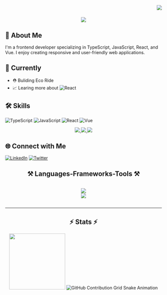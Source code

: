 <img align="right" src="https://visitor-badge.laobi.icu/badge?page_id=airxist.airxist" />

<h1 align="center">
    <img src="https://readme-typing-svg.herokuapp.com/?font=Righteous&size=35&center=true&vCenter=true&width=500&height=70&duration=10000&lines=Hi+There!+👋;+I'm+Josemaria;Welcome+to+my+Github+Profile!" />
</h1>

## 🚀 About Me

I'm a frontend developer specializing in TypeScript, JavaScript, React, and Vue. I enjoy creating responsive and user-friendly web applications.

## 🏢 Currently

- ⛑ Buliding Eco Ride
- 📈 Learing more about ![React](https://img.shields.io/badge/)

## 🛠️ Skills

![TypeScript](https://img.shields.io/badge/)
![JavaScript](https://img.shields.io/badge/)
![React](https://img.shields.io/badge/)
![Vue](https://img.shields.io/badge/)

<div align="center"> 
  <a href="mailto:Josemariaofurum@gmail.com">
    <img src="https://img.shields.io/badge/Gmail-333333?style=for-the-badge&logo=gmail&logoColor=red" />
  </a>
  <a href="https://linkedin.com/in/josemaria-ofurum-07b878201/" target="_blank">
    <img src="https://img.shields.io/badge/LinkedIn-0077B5?style=for-the-badge&logo=linkedin&logoColor=white" target="_blank" />
  </a>
  <a href="https://github.com/airxist" target="_blank">
     <img src="https://img.shields.io/badge/Portfolio-FF5722?style=for-the-badge&logo=todoist&logoColor=white" target="_blank" /> <!-- sqlite, safari, google-chrome are other good icon options -->
  </a>
</div>

## 🌐 Connect with Me
[![LinkedIn](https://img.shields.io/badge/LinkedIn-0077B5?style=for-the-badge&logo=linkedin&logoColor=white)](https://linkedin.com/in/josemaria-ofurum-07b878201/)
[![Twitter](https://img.shields.io/badge/)](https://x.com/betahandz)

<h2 align="center">⚒️ Languages-Frameworks-Tools ⚒️</h2>
<br/>
<div align="center">
    <img src="https://skillicons.dev/icons?i=react,bootstrap,html,css,github,git" />
    <br/>
    <img src="https://skillicons.dev/icons?i=nodejs,javascript,typescript,express,mongodb" /><br>
</div>

<br/>
<hr/>

<h2 align="center">⚡ Stats ⚡</h2>
  
<div align="center">
  <img height="180em" src="https://github-readme-stats.vercel.app/api/top-langs/?username=airxist&layout=compact&langs_count=7&theme=dark"/>
  <img src="https://raw.githubusercontent.com/airxist/airxist/output/github-contribution-grid-snake.svg" alt="GitHub Contribution Grid Snake Animation"/>
</div>
